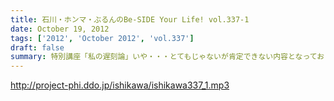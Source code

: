 ```yaml
---
title: 石川・ホンマ・ぶるんのBe-SIDE Your Life! vol.337-1
date: October 19, 2012
tags: ['2012', 'October 2012', 'vol.337']
draft: false
summary: 特別講座「私の遅刻論」いや・・・とてもじゃないが肯定できない内容となっておりますがぁぁぁ。ＮＡＭＡＥ
---
```


http://project-phi.ddo.jp/ishikawa/ishikawa337_1.mp3